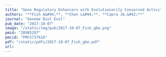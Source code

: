 ```yaml
---
title: "Gene Regulatory Enhancers with Evolutionarily Conserved Activity Are More Pleiotropic than Those with Species-Specific Activity"
authors: "**Fish A&#94;**, **Chen L&#94;**, **Capra JA.&#42;**"
journal: "Genome Biol Evol"
pub_date: "2017-10-07"
image: "/static/img/pub/2017-10-07_Fish_gbe.png"
pmid: "28985297"
pmcid: "PMC5737616"
pdf: "/static/pdfs/2017-10-07_Fish_gbe.pdf"
url: 
---
```

